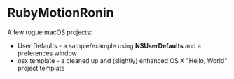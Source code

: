 # RubyMotionRonin

A few rogue macOS projects:

- User Defaults - a sample/example using **NSUserDefaults** and a preferences window
- osx template - a cleaned up and (slightly) enhanced OS X "Hello, World" project template
